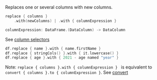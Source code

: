 [//]: # (title: replace)
<!---IMPORT org.jetbrains.kotlinx.dataframe.samples.api.Modify-->

Replaces one or several columns with new columns.

```kotlin
replace { columns }
    .with(newColumns) | .with { columnExpression }

columnExpression: DataFrame.(DataColumn) -> DataColumn
```

See [column selectors](ColumnSelectors.md)

<!---FUN replace-->

```kotlin
df.replace { name }.with { name.firstName }
df.replace { stringCols() }.with { it.lowercase() }
df.replace { age }.with { 2021 - age named "year" }
```

<!---END-->

Note: `replace { columns }.with { columnExpression } ` is equivalent to `convert { columns }.to { columnExpression }`. See [convert](convert.md)

